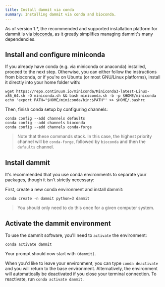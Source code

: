 ```yaml
---
title: Install dammit via conda
summary: Installing dammit via conda and bioconda.
---
```


As of version 1.\*, the recommended and supported installation platform for 
dammit is via [bioconda](https://anaconda.org/bioconda/dammit), as it greatly
simplifies managing dammit's many dependencies.

## Install and configure miniconda

If you already have conda (e.g. via miniconda or anaconda) installed, 
proceed to the next step. Otherwise, you can either follow the instructions 
from bioconda, or if you're on Ubuntu (or most GNU/Linux platforms), 
install it directly into your home folder with:

    wget https://repo.continuum.io/miniconda/Miniconda3-latest-Linux-x86_64.sh -O miniconda.sh && bash miniconda.sh -b -p $HOME/miniconda
    echo 'export PATH="$HOME/miniconda/bin:$PATH"' >> $HOME/.bashrc

Then, finish conda setup by configuring channels:

    conda config --add channels defaults
    conda config --add channels bioconda
    conda config --add channels conda-forge

> Note that these commands stack. 
> In this case, the highest priority channel will be `conda-forge`, followed by `bioconda` and then the `defaults` channel.

## Install dammit

It's recommended that you use conda environments to
separate your packages, though it isn't strictly necessary:


First, create a new conda environment and install dammit:
    
    conda create -n dammit python=3 dammit

> You should only need to do this once for a given computer system.

## Activate the dammit environment

To use the dammit software, you'll need to `activate` the environment:
    
    conda activate dammit

Your prompt should now start with `(dammit)`.

When you'd like to leave your environment, you can type `conda deactivate` and you will return to the base environment.
Alternatively, the environment will automatically be deactivated if you close your terminal connection.
To reactivate, run `conda activate dammit`.

